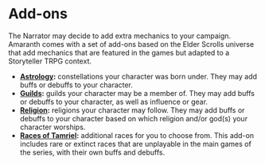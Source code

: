 <!-- @PageTitle: System Add-ons -->

# Add-ons

The Narrator may decide to add extra mechanics to your campaign. Amaranth comes with a set of add-ons based on the Elder Scrolls universe that add mechanics that are featured in the games but adapted to a Storyteller TRPG context.

- **[Astrology](/addons/astrology):** constellations your character was born under. They may add buffs or debuffs to your character.
- **[Guilds](/addons/guilds):** guilds your character may be a member of. They may add buffs or debuffs to your character, as well as influence or gear.
- **[Religion](/addons/religion):** religions your character may follow. They may add buffs or debuffs to your character based on which religion and/or god(s) your character worships.
- **[Races of Tamriel](/addons/races):** additional races for you to choose from. This add-on includes rare or extinct races that are unplayable in the main games of the series, with their own buffs and debuffs.
